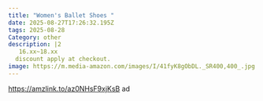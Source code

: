 ```yaml
---
title: "Women's Ballet Shoes "
date: 2025-08-27T17:26:32.195Z
tags: 2025-08-28
Category: other
description: |2
   16.xx~18.xx
  discount apply at checkout.
image: https://m.media-amazon.com/images/I/41fyK8gObDL._SR400,400_.jpg
---
```

https://amzlink.to/az0NHsF9xjKsB    ad